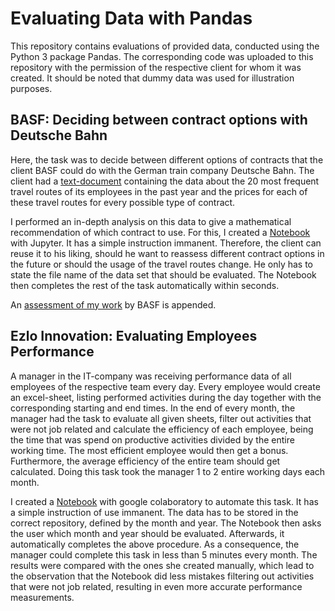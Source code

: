 # Evaluating Data with Pandas

This repository contains evaluations of provided data, conducted using the Python 3 package Pandas. The corresponding code was uploaded to this repository with the permission of the respective client for whom it was created. It should be noted that dummy data was used for illustration purposes. 

## BASF: Deciding between contract options with Deutsche Bahn

Here, the task was to decide between different options of contracts that the client BASF could do with the German train company Deutsche Bahn. The client had a [text-document](https://github.com/Dieguinho1612/Data_Evaluations_with_Pandas/blob/main/BASF_optimizing_contract_with_Deutsche_Bahn/DB_Daten_Can.txt) containing the data about the 20 most frequent travel routes of its employees in the past year and the prices for each of these travel routes for every possible type of contract.<br>

I performed an in-depth analysis on this data to give a mathematical recommendation of which contract to use. For this, I created a [Notebook](https://github.com/Dieguinho1612/Data_Evaluations_with_Pandas/blob/main/BASF_optimizing_contract_with_Deutsche_Bahn/DeutscheBahnContract.ipynb) with Jupyter. It has a simple instruction immanent. Therefore, the client can reuse it to his liking, should he want to reassess different contract options in the future or should the usage of the travel routes change. He only has to state the file name of the data set that should be evaluated. The Notebook then completes the rest of the task automatically within seconds.<br>

An [assessment of my work](https://github.com/Dieguinho1612/Data_Evaluations_with_Pandas/blob/main/BASF_optimizing_contract_with_Deutsche_Bahn/Reference_Mr.%20Diego%20Hitzges%20(Can).pdf) by BASF is appended.

## Ezlo Innovation: Evaluating Employees Performance

A manager in the IT-company was receiving performance data of all employees of the respective team every day. Every employee would create an excel-sheet, listing performed activities during the day together with the corresponding starting and end times. In the end of every month, the manager had the task to evaluate all given sheets, filter out activities that were not job related and calculate the efficiency of each employee, being the time that was spend on productive activities divided by the entire working time. The most efficient employee would then get a bonus. Furthermore, the average efficiency of the entire team should get calculated. Doing this task took the manager 1 to 2 entire working days each month.<br>

I created a  [Notebook](https://github.com/Dieguinho1612/Data_Evaluations_with_Pandas/blob/main/Performance_Evaluation_of_Employees/Performance_Evaluation.ipynb) with google colaboratory to automate this task. It has a simple instruction of use immanent. The data has to be stored in the correct repository, defined by the month and year. The Notebook then asks the user which month and year should be evaluated. Afterwards, it automatically completes the above procedure. As a consequence, the manager could complete this task in less than 5 minutes every month. The results were compared with the ones she created manually, which lead to the observation that the Notebook did less mistakes filtering out activities that were not job related, resulting in even more accurate performance measurements.
